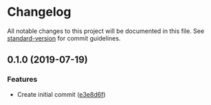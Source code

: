 # Changelog

All notable changes to this project will be documented in this file. See [standard-version](https://github.com/conventional-changelog/standard-version) for commit guidelines.

## 0.1.0 (2019-07-19)


### Features

* Create initial commit ([e3e8d6f](https://github.com/Rickkky/hexo-theme-coriander/commit/e3e8d6f))
